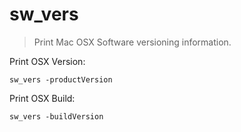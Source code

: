 sw_vers
=======

> Print Mac OSX Software versioning information.

Print OSX Version:

    sw_vers -productVersion

Print OSX Build:

    sw_vers -buildVersion
